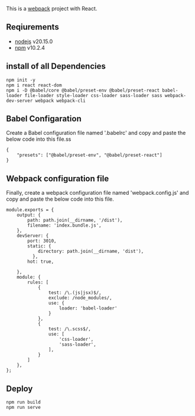 This is a [webpack](https://webpack.js.org/) project with React.

## Reqiurements 
- [nodejs](https://nodejs.org/en) v20.15.0
- [npm](https://docs.npmjs.com/downloading-and-installing-node-js-and-npm) v10.2.4


## install of all Dependencies

```
npm init -y
npm i react react-dom
npm i -D @babel/core @babel/preset-env @babel/preset-react babel-loader file-loader style-loader css-loader sass-loader sass webpack-dev-server webpack webpack-cli
```
## Babel Configaration 
Create a Babel configuration file named '.babelrc' and copy and paste the below code into this file.ss
```
{
    "presets": ["@babel/preset-env", "@babel/preset-react"]
}
```
## Webpack configuration file
Finally, create a webpack configuration file named 'webpack.config.js' and copy and paste the below code into this file.
```
module.exports = {
    output: {
        path: path.join(__dirname, '/dist'),
        filename: 'index.bundle.js',
    },
    devServer: {
        port: 3010,
        static: {
            directory: path.join(__dirname, 'dist'),
          },
        hot: true,

    },
    module: {
        rules: [
            {
                test: /\.(js|jsx)$/,
                exclude: /node_modules/,
                use: {
                    loader: 'babel-loader'
                }
            },
            {
                test: /\.scss$/,
                use: [ 
                    'css-loader',
                    'sass-loader',
                ],
            }
        ]
    }, 
};
```
## Deploy  
```
npm run build
npm run serve
```
